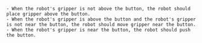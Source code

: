 
    - When the robot's gripper is not above the button, the robot should place gripper above the button.
    - When the robot's gripper is above the button and the robot's gripper is not near the button, the robot should move gripper near the button.
    - When the robot's gripper is near the button, the robot should push the button.